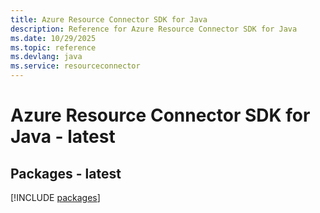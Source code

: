 ```yaml
---
title: Azure Resource Connector SDK for Java
description: Reference for Azure Resource Connector SDK for Java
ms.date: 10/29/2025
ms.topic: reference
ms.devlang: java
ms.service: resourceconnector
---
```

# Azure Resource Connector SDK for Java - latest
## Packages - latest
[!INCLUDE [packages](resource-connector-index.md)]